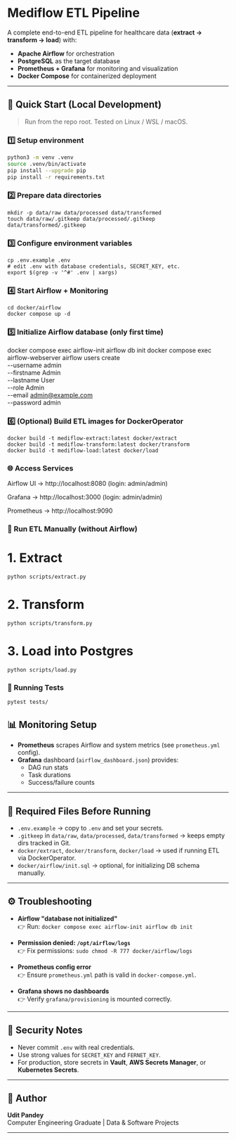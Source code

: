 # Mediflow ETL Pipeline

A complete end-to-end ETL pipeline for healthcare data (**extract → transform → load**) with:

- **Apache Airflow** for orchestration  
- **PostgreSQL** as the target database  
- **Prometheus + Grafana** for monitoring and visualization  
- **Docker Compose** for containerized deployment  

---

## 🚀 Quick Start (Local Development)

> Run from the repo root. Tested on Linux / WSL / macOS.

### 1️⃣ Setup environment
```bash
python3 -m venv .venv
source .venv/bin/activate
pip install --upgrade pip
pip install -r requirements.txt
```

### 2️⃣ Prepare data directories
```
mkdir -p data/raw data/processed data/transformed
touch data/raw/.gitkeep data/processed/.gitkeep data/transformed/.gitkeep
```

### 3️⃣ Configure environment variables
```
cp .env.example .env
# edit .env with database credentials, SECRET_KEY, etc.
export $(grep -v '^#' .env | xargs)
```

### 4️⃣ Start Airflow + Monitoring
```
cd docker/airflow
docker compose up -d
```

### 5️⃣ Initialize Airflow database (only first time)
docker compose exec airflow-init airflow db init
docker compose exec airflow-webserver airflow users create \
  --username admin \
  --firstname Admin \
  --lastname User \
  --role Admin \
  --email admin@example.com \
  --password admin

### 6️⃣ (Optional) Build ETL images for DockerOperator
```
docker build -t mediflow-extract:latest docker/extract
docker build -t mediflow-transform:latest docker/transform
docker build -t mediflow-load:latest docker/load
```

### 🌐 Access Services

Airflow UI → http://localhost:8080
 (login: admin/admin)

Grafana → http://localhost:3000
 (login: admin/admin)

Prometheus → http://localhost:9090

### 🔄 Run ETL Manually (without Airflow)
# 1. Extract
```
python scripts/extract.py
```

# 2. Transform
```
python scripts/transform.py
```

# 3. Load into Postgres
```
python scripts/load.py
```

### 🧪 Running Tests
```
pytest tests/
```

## 📊 Monitoring Setup

- **Prometheus** scrapes Airflow and system metrics (see `prometheus.yml` config).
- **Grafana** dashboard (`airflow_dashboard.json`) provides:
  - DAG run stats  
  - Task durations  
  - Success/failure counts  

---

## 📂 Required Files Before Running

- `.env.example` → copy to `.env` and set your secrets.  
- `.gitkeep` in `data/raw`, `data/processed`, `data/transformed` → keeps empty dirs tracked in Git.  
- `docker/extract`, `docker/transform`, `docker/load` → used if running ETL via DockerOperator.  
- `docker/airflow/init.sql` → optional, for initializing DB schema manually.  

---

## ⚙️ Troubleshooting

- **Airflow "database not initialized"**  
  👉 Run: `docker compose exec airflow-init airflow db init`

- **Permission denied: `/opt/airflow/logs`**  
  👉 Fix permissions: `sudo chmod -R 777 docker/airflow/logs`

- **Prometheus config error**  
  👉 Ensure `prometheus.yml` path is valid in `docker-compose.yml`.

- **Grafana shows no dashboards**  
  👉 Verify `grafana/provisioning` is mounted correctly.

---

## 🔐 Security Notes

- Never commit `.env` with real credentials.  
- Use strong values for `SECRET_KEY` and `FERNET_KEY`.  
- For production, store secrets in **Vault**, **AWS Secrets Manager**, or **Kubernetes Secrets**.

---

## 👤 Author

**Udit Pandey**  
Computer Engineering Graduate | Data & Software Projects

---
